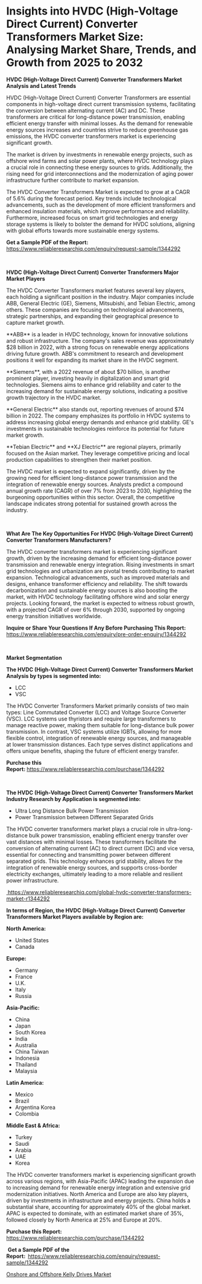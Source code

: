 <p><h1>Insights into HVDC (High-Voltage Direct Current) Converter Transformers Market Size: Analysing Market Share, Trends, and Growth from 2025 to 2032</h1></p><p><strong>HVDC (High-Voltage Direct Current) Converter Transformers Market Analysis and Latest Trends</strong></p>
<p><p>HVDC (High-Voltage Direct Current) Converter Transformers are essential components in high-voltage direct current transmission systems, facilitating the conversion between alternating current (AC) and DC. These transformers are critical for long-distance power transmission, enabling efficient energy transfer with minimal losses. As the demand for renewable energy sources increases and countries strive to reduce greenhouse gas emissions, the HVDC converter transformers market is experiencing significant growth. </p><p>The market is driven by investments in renewable energy projects, such as offshore wind farms and solar power plants, where HVDC technology plays a crucial role in connecting these energy sources to grids. Additionally, the rising need for grid interconnections and the modernization of aging power infrastructure further contribute to market expansion. </p><p>The HVDC Converter Transformers Market is expected to grow at a CAGR of 5.6% during the forecast period. Key trends include technological advancements, such as the development of more efficient transformers and enhanced insulation materials, which improve performance and reliability. Furthermore, increased focus on smart grid technologies and energy storage systems is likely to bolster the demand for HVDC solutions, aligning with global efforts towards more sustainable energy systems.</p></p>
<p><strong>Get a Sample PDF of the Report:&nbsp;</strong> <a href="https://www.reliableresearchiq.com/enquiry/request-sample/1344292?utm_campaign=1835&utm_medium=2&utm_source=Github&utm_content=ia&utm_term=11042025&utm_id=hvdc-high-voltage-direct-current-converter-transformers">https://www.reliableresearchiq.com/enquiry/request-sample/1344292</a></p>
<p>&nbsp;</p>
<p><strong>HVDC (High-Voltage Direct Current) Converter Transformers Major Market Players</strong></p>
<p><p>The HVDC Converter Transformers market features several key players, each holding a significant position in the industry. Major companies include ABB, General Electric (GE), Siemens, Mitsubishi, and Tebian Electric, among others. These companies are focusing on technological advancements, strategic partnerships, and expanding their geographical presence to capture market growth.</p><p>**ABB** is a leader in HVDC technology, known for innovative solutions and robust infrastructure. The company's sales revenue was approximately $28 billion in 2022, with a strong focus on renewable energy applications driving future growth. ABB's commitment to research and development positions it well for expanding its market share in the HVDC segment.</p><p>**Siemens**, with a 2022 revenue of about $70 billion, is another prominent player, investing heavily in digitalization and smart grid technologies. Siemens aims to enhance grid reliability and cater to the increasing demand for sustainable energy solutions, indicating a positive growth trajectory in the HVDC market.</p><p>**General Electric** also stands out, reporting revenues of around $74 billion in 2022. The company emphasizes its portfolio in HVDC systems to address increasing global energy demands and enhance grid stability. GE's investments in sustainable technologies reinforce its potential for future market growth.</p><p>**Tebian Electric** and **XJ Electric** are regional players, primarily focused on the Asian market. They leverage competitive pricing and local production capabilities to strengthen their market position. </p><p>The HVDC market is expected to expand significantly, driven by the growing need for efficient long-distance power transmission and the integration of renewable energy sources. Analysts predict a compound annual growth rate (CAGR) of over 7% from 2023 to 2030, highlighting the burgeoning opportunities within this sector. Overall, the competitive landscape indicates strong potential for sustained growth across the industry.</p></p>
<p>&nbsp;</p>
<p><strong>What Are The Key Opportunities For HVDC (High-Voltage Direct Current) Converter Transformers Manufacturers?</strong></p>
<p><p>The HVDC converter transformers market is experiencing significant growth, driven by the increasing demand for efficient long-distance power transmission and renewable energy integration. Rising investments in smart grid technologies and urbanization are pivotal trends contributing to market expansion. Technological advancements, such as improved materials and designs, enhance transformer efficiency and reliability. The shift towards decarbonization and sustainable energy sources is also boosting the market, with HVDC technology facilitating offshore wind and solar energy projects. Looking forward, the market is expected to witness robust growth, with a projected CAGR of over 6% through 2030, supported by ongoing energy transition initiatives worldwide.</p></p>
<p><strong>Inquire or Share Your Questions If Any Before Purchasing This Report:</strong> <a href="https://www.reliableresearchiq.com/enquiry/pre-order-enquiry/1344292?utm_campaign=1835&utm_medium=2&utm_source=Github&utm_content=ia&utm_term=11042025&utm_id=hvdc-high-voltage-direct-current-converter-transformers">https://www.reliableresearchiq.com/enquiry/pre-order-enquiry/1344292</a></p>
<p>&nbsp;</p>
<p><strong>Market Segmentation</strong></p>
<p><strong>The HVDC (High-Voltage Direct Current) Converter Transformers Market Analysis by types is segmented into:</strong></p>
<p><ul><li>LCC</li><li>VSC</li></ul></p>
<p><p>The HVDC Converter Transformers Market primarily consists of two main types: Line Commutated Converter (LCC) and Voltage Source Converter (VSC). LCC systems use thyristors and require large transformers to manage reactive power, making them suitable for long-distance bulk power transmission. In contrast, VSC systems utilize IGBTs, allowing for more flexible control, integration of renewable energy sources, and manageable at lower transmission distances. Each type serves distinct applications and offers unique benefits, shaping the future of efficient energy transfer.</p></p>
<p><strong>Purchase this Report:&nbsp;</strong><a href="https://www.reliableresearchiq.com/purchase/1344292?utm_campaign=1835&utm_medium=2&utm_source=Github&utm_content=ia&utm_term=11042025&utm_id=hvdc-high-voltage-direct-current-converter-transformers">https://www.reliableresearchiq.com/purchase/1344292</a></p>
<p>&nbsp;</p>
<p><strong>The HVDC (High-Voltage Direct Current) Converter Transformers Market Industry Research by Application is segmented into:</strong></p>
<p><ul><li>Ultra Long Distance Bulk Power Transmission</li><li>Power Transmission between Different Separated Grids</li></ul></p>
<p><p>The HVDC converter transformers market plays a crucial role in ultra-long-distance bulk power transmission, enabling efficient energy transfer over vast distances with minimal losses. These transformers facilitate the conversion of alternating current (AC) to direct current (DC) and vice versa, essential for connecting and transmitting power between different separated grids. This technology enhances grid stability, allows for the integration of renewable energy sources, and supports cross-border electricity exchanges, ultimately leading to a more reliable and resilient power infrastructure.</p></p>
<p><a href="https://www.reliableresearchiq.com/global-hvdc-converter-transformers-market-r1344292?utm_campaign=1835&utm_medium=2&utm_source=Github&utm_content=ia&utm_term=11042025&utm_id=hvdc-high-voltage-direct-current-converter-transformers">&nbsp;https://www.reliableresearchiq.com/global-hvdc-converter-transformers-market-r1344292</a></p>
<p><strong>In terms of Region, the HVDC (High-Voltage Direct Current) Converter Transformers Market Players available by Region are:</strong></p>
<p>
    <p> <strong> North America: </strong>
        <ul>
            <li>United States</li>
            <li>Canada</li>
        </ul>
        </p> 
    <p> <strong> Europe: </strong>
        <ul>
            <li>Germany</li>
            <li>France</li>
            <li>U.K.</li>
            <li>Italy</li>
            <li>Russia</li>
        </ul>
        </p> 
    <p> <strong> Asia-Pacific: </strong>
        <ul>
            <li>China</li>
            <li>Japan</li>
            <li>South Korea</li>
            <li>India</li>
            <li>Australia</li>
            <li>China Taiwan</li>
            <li>Indonesia</li>
            <li>Thailand</li>
            <li>Malaysia</li>
        </ul>
        </p> 
    <p> <strong> Latin America: </strong>
        <ul>
            <li>Mexico</li>
            <li>Brazil</li>
            <li>Argentina Korea</li>
            <li>Colombia</li>
        </ul>
        </p> 
    <p> <strong> Middle East & Africa: </strong>
        <ul>
            <li>Turkey</li>
            <li>Saudi</li>
            <li>Arabia</li>
            <li>UAE</li>
            <li>Korea</li>
        </ul>
    </p>
    </p>
<p><p>The HVDC converter transformers market is experiencing significant growth across various regions, with Asia-Pacific (APAC) leading the expansion due to increasing demand for renewable energy integration and extensive grid modernization initiatives. North America and Europe are also key players, driven by investments in infrastructure and energy projects. China holds a substantial share, accounting for approximately 40% of the global market. APAC is expected to dominate, with an estimated market share of 35%, followed closely by North America at 25% and Europe at 20%.</p></p>
<p><strong>Purchase this Report: </strong><a href="https://www.reliableresearchiq.com/purchase/1344292?utm_campaign=1835&utm_medium=2&utm_source=Github&utm_content=ia&utm_term=11042025&utm_id=hvdc-high-voltage-direct-current-converter-transformers">https://www.reliableresearchiq.com/purchase/1344292</a></p>
<p>&nbsp;<strong>Get a Sample PDF of the Report:&nbsp;&nbsp;</strong><a href="https://www.reliableresearchiq.com/enquiry/request-sample/1344292?utm_campaign=1835&utm_medium=2&utm_source=Github&utm_content=ia&utm_term=11042025&utm_id=hvdc-high-voltage-direct-current-converter-transformers">https://www.reliableresearchiq.com/enquiry/request-sample/1344292</a></p>
<p><strong></strong></p>
<p><p><a href="https://github.com/duzcupetriv/Market-Research-Report-List-1/blob/main/onshore-and-offshore-kelly-drives-market.md?utm_campaign=1835&utm_medium=2&utm_source=Github&utm_content=ia&utm_term=11042025&utm_id=hvdc-high-voltage-direct-current-converter-transformers">Onshore and Offshore Kelly Drives Market</a></p></p>